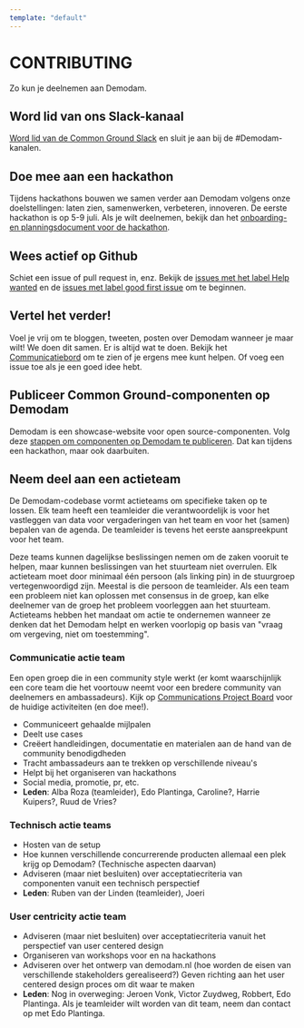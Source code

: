 ```yaml
---
template: "default"
---
```


# CONTRIBUTING

Zo kun je deelnemen aan Demodam.

## Word lid van ons Slack-kanaal
[Word lid van de Common Ground Slack](https://join.slack.com/t/samenorganiseren/shared_invite/zt-dex1d7sk-wy11sKYWCF0qQYjJHSMW5Q) en sluit je aan bij de #Demodam-kanalen.

## Doe mee aan een hackathon
Tijdens hackathons bouwen we samen verder aan Demodam volgens onze doelstellingen: laten zien, samenwerken, verbeteren, innoveren. De eerste hackathon is op 5-9 juli. Als je wilt deelnemen, bekijk dan het [onboarding- en planningsdocument voor de hackathon](https://docs.google.com/presentation/d/1ueLpnCIA06f05uuSTop8DU9olLb0M34iR_HrjsebRfI/edit#slide=id.p).

## Wees actief op Github
Schiet een issue of pull request in, enz. Bekijk de [issues met het label Help wanted](https://github.com/demodam/demodam.org/issues?q=is%3Aissue+is%3Aopen+label%3A%22help+wanted%22) en de [issues met label good first issue](https://github.com/demodam/demodam.org/labels/good%20first%20issue) om te beginnen.

## Vertel het verder!
Voel je vrij om te bloggen, tweeten, posten over Demodam wanneer je maar wilt! We doen dit samen. Er is altijd wat te doen. Bekijk het [Communicatiebord](https://github.com/demodam/demodam.org/projects/1) om te zien of je ergens mee kunt helpen. Of voeg een issue toe als je een goed idee hebt.

## Publiceer Common Ground-componenten op Demodam
Demodam is een showcase-website voor open source-componenten. Volg deze [stappen om componenten op Demodam te publiceren](https://github.com/demodam/demodam.org/blob/main/src/pages/join.md). Dat kan tijdens een hackathon, maar ook daarbuiten.  

## Neem deel aan een actieteam

De Demodam-codebase vormt actieteams om specifieke taken op te lossen. Elk team heeft een teamleider die verantwoordelijk is voor het vastleggen van data voor vergaderingen van het team en voor het (samen) bepalen van de agenda. De teamleider is tevens het eerste aanspreekpunt voor het team.

Deze teams kunnen dagelijkse beslissingen nemen om de zaken vooruit te helpen, maar kunnen beslissingen van het stuurteam niet overrulen. Elk actieteam moet door minimaal één persoon (als linking pin) in de stuurgroep vertegenwoordigd zijn. Meestal is die persoon de teamleider. Als een team een probleem niet kan oplossen met consensus in de groep, kan elke deelnemer van de groep het probleem voorleggen aan het stuurteam. Actieteams hebben het mandaat om actie te ondernemen wanneer ze denken dat het Demodam helpt en werken voorlopig op basis van "vraag om vergeving, niet om toestemming".

<!--
Er zijn actieteams op het gebied van communicatie, techniek en user-centered design. We proberen zo veel mogelijk in het Engels te communiceren, dus lees hier meer over [de samenstelling en doelen van de actieteams](CONTRIBUTING.MD#take-part-in-an-action-team).
-->

### Communicatie actie team
Een open groep die in een community style werkt (er komt waarschijnlijk een core team die het voortouw neemt voor een bredere community van deelnemers en ambassadeurs). Kijk op [Communications Project Board](https://github.com/demodam/demodam.org/projects/1) voor de huidige activiteiten (en doe mee!).

* Communiceert gehaalde mijlpalen
* Deelt use cases
* Creëert handleidingen, documentatie en materialen aan de hand van de community benodigdheden
* Tracht ambassadeurs aan te trekken op verschillende niveau's
* Helpt bij het organiseren van hackathons
* Social media, promotie, pr, etc.
* **Leden**: Alba Roza (teamleider), Edo Plantinga, Caroline?, Harrie Kuipers?, Ruud de Vries?

### Technisch actie teams
* Hosten van de setup
* Hoe kunnen verschillende concurrerende producten allemaal een plek krijg op Demodam? (Technische aspecten daarvan)
* Adviseren (maar niet besluiten) over acceptatiecriteria van componenten vanuit een technisch perspectief
* **Leden**: Ruben van der Linden (teamleider), Joeri

### User centricity actie team
* Adviseren (maar niet besluiten) over acceptatiecriteria vanuit het perspectief van user centered design
* Organiseren van workshops voor en na hackathons
* Adviseren over het ontwerp van demodam.nl (hoe worden de eisen van verschillende stakeholders gerealiseerd?) Geven richting aan het user centered design proces om dit waar te maken
* **Leden**: Nog in overweging: Jeroen Vonk, Victor Zuydweg, Robbert, Edo Plantinga. Als je teamleider wilt worden van dit team, neem dan contact op met Edo Plantinga.
